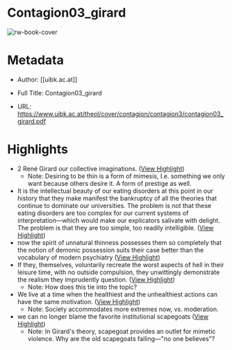 # Contagion03_girard

![rw-book-cover](https://readwise-assets.s3.amazonaws.com/static/images/article0.00998d930354.png)

# Metadata
- Author: [[uibk.ac.at]]
- Full Title: Contagion03_girard

- URL: https://www.uibk.ac.at/theol/cover/contagion/contagion3/contagion03_girard.pdf

# Highlights
- 2 René Girard
  our collective imaginations. ([View Highlight](https://read.readwise.io/read/01htewg7kj0rqfwnq1n3yxxt53))
    - Note: Desiring to be thin is a form of mimesis, I.e. something we only want because others desire it. A form of prestige as well.
- It is the intellectual beauty of our eating disorders at this point in our
  history that they make manifest the bankruptcy of all the theories that continue to dominate our universities. The problem is not that these eating disorders are too complex for our current systems of interpretation—which would make our explicators salivate with delight. The problem is that they are too simple, too readily intelligible. ([View Highlight](https://read.readwise.io/read/01htex77nbd8xr2wybbtv8j6yd))
- now the spirit of unnatural thinness possesses them so completely that the notion of demonic possession suits their case better than the vocabulary of modern psychiatry ([View Highlight](https://read.readwise.io/read/01htex9py7vk9xaa9azc3dfm6p))
- If they, themselves, voluntarily recreate the worst aspects of hell in their leisure time, with no outside compulsion, they unwittingly demonstrate the realism they imprudently question. ([View Highlight](https://read.readwise.io/read/01htexhs02ncwr9mnjbhm1swqh))
    - Note: How does this tie into the topic?
- We live at a time when the healthiest and the unhealthiest actions can
  have the same motivation. ([View Highlight](https://read.readwise.io/read/01htexggp00tavngam0maqbtn0))
    - Note: Society accommodates more extremes now, vs. moderation.
- we can no longer
  blame the favorite institutional scapegoats ([View Highlight](https://read.readwise.io/read/01htexp14ewbp3frm94wjdesvj))
    - Note: In Girard's theory, scapegoat provides an outlet for mimetic violence. Why are the old scapegoats failing—"no one believes"?
